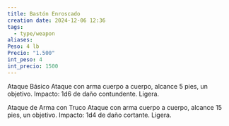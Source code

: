 ```yaml
---
title: Bastón Enroscado
creation date: 2024-12-06 12:36
tags:
  - type/weapon
aliases: 
Peso: 4 lb
Precio: "1.500"
int_peso: 4
int_precio: 1500
---
```

Ataque Básico
Ataque con arma cuerpo a cuerpo, alcance 5 pies, un objetivo.
Impacto: 1d6 de daño contundente. Ligera.

Ataque de Arma con Truco
Ataque con arma cuerpo a cuerpo, alcance 15 pies, un objetivo.
Impacto: 1d4 de daño cortante. Ligera.